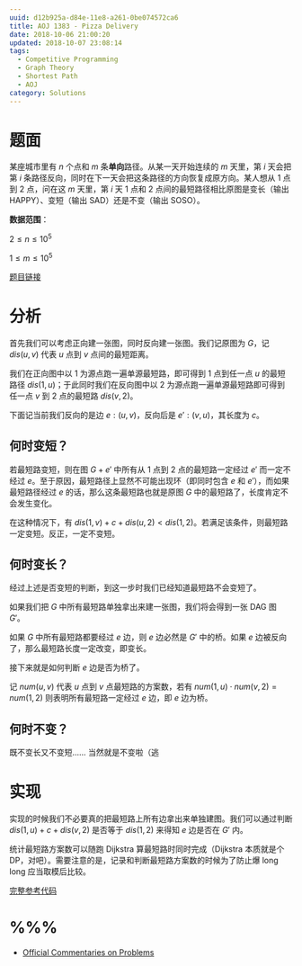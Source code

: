 ```yaml
---
uuid: d12b925a-d84e-11e8-a261-0be074572ca6
title: AOJ 1383 - Pizza Delivery
date: 2018-10-06 21:00:20
updated: 2018-10-07 23:08:14
tags: 
  - Competitive Programming
  - Graph Theory
  - Shortest Path
  - AOJ
category: Solutions
---
```


# 题面

某座城市里有 $n$ 个点和 $m$ 条**单向**路径。从某一天开始连续的 $m$ 天里，第 $i$ 天会把第 $i$ 条路径反向，同时在下一天会把这条路径的方向恢复成原方向。某人想从 $1$ 点到 $2$ 点，问在这 $m$ 天里，第 $i$ 天 $1$ 点和 $2$ 点间的最短路径相比原图是变长（输出 HAPPY）、变短（输出 SAD）还是不变（输出 SOSO）。

**数据范围**：

$2 \le n \le 10^5$

$1 \le m \le 10^5$

[题目链接](https://onlinejudge.u-aizu.ac.jp/challenges/search/titles/1383)

# 分析

首先我们可以考虑正向建一张图，同时反向建一张图。我们记原图为 $G$，记 $dis(u, v)$ 代表 $u$ 点到 $v$ 点间的最短距离。

我们在正向图中以 $1$ 为源点跑一遍单源最短路，即可得到 $1$ 点到任一点 $u$ 的最短路径 $dis(1, u)$；于此同时我们在反向图中以 $2$ 为源点跑一遍单源最短路即可得到任一点 $v$ 到 $2$ 点的最短路 $dis(v, 2)$。

下面记当前我们反向的是边 $e:(u, v)$，反向后是 $e' : (v, u)$，其长度为 $c$。

## 何时变短？

若最短路变短，则在图 $G + e'$ 中所有从 $1$ 点到 $2$ 点的最短路一定经过 $e'$ 而一定不经过 $e$。至于原因，最短路径上显然不可能出现环（即同时包含 $e$ 和 $e'$），而如果最短路径经过 $e$ 的话，那么这条最短路也就是原图 $G$ 中的最短路了，长度肯定不会发生变化。

在这种情况下，有 $dis(1, v) + c + dis(u, 2) < dis(1, 2)$。若满足该条件，则最短路一定变短。反正，一定不变短。 

## 何时变长？

经过上述是否变短的判断，到这一步时我们已经知道最短路不会变短了。

如果我们把 $G$ 中所有最短路单独拿出来建一张图，我们将会得到一张 DAG 图 $G'$。

如果 $G$ 中所有最短路都要经过 $e$ 边，则 $e$ 边必然是 $G'$ 中的桥。如果 $e$ 边被反向了，那么最短路长度一定改变，即变长。

接下来就是如何判断 $e$ 边是否为桥了。

记 $num(u, v)$ 代表 $u$ 点到 $v$ 点最短路的方案数，若有 $num(1, u) \cdot num(v, 2) = num(1, 2)$ 则表明所有最短路一定经过 $e$ 边，即 $e$ 边为桥。

## 何时不变？

既不变长又不变短…… 当然就是不变啦（逃

# 实现

实现的时候我们不必要真的把最短路上所有边拿出来单独建图。我们可以通过判断 $dis(1, u) + c + dis(v, 2)$ 是否等于 $dis(1, 2)$ 来得知 $e$ 边是否在 $G'$ 内。

统计最短路方案数可以随跑 Dijkstra 算最短路时同时完成（Dijkstra 本质就是个 DP，对吧）。需要注意的是，记录和判断最短路方案数的时候为了防止爆 long long 应当取模后比较。

[完整参考代码](https://github.com/codgician/Competitive-Programming/blob/master/AOJ/1383/dijkstra.cpp)

# %%%

- [Official Commentaries on Problems](https://icpc.iisf.or.jp/2017-tsukuba/wp-content/uploads/sites/4/2017/12/commentaries2.pdf)